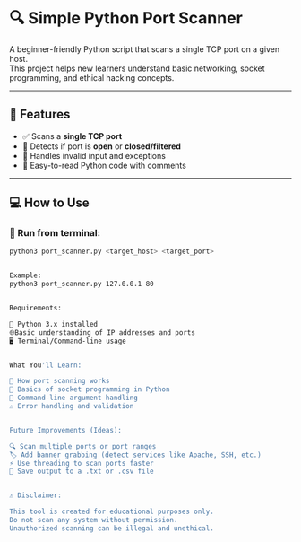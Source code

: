 # 🔍 Simple Python Port Scanner

A beginner-friendly Python script that scans a single TCP port on a given host.  
This project helps new learners understand basic networking, socket programming, and ethical hacking concepts.

---

## 🚀 Features

- ✅ Scans a **single TCP port**
- 🛑 Detects if port is **open** or **closed/filtered**
- 🔄 Handles invalid input and exceptions
- 📖 Easy-to-read Python code with comments

---

## 💻 How to Use

### 🔧 Run from terminal:

```bash
python3 port_scanner.py <target_host> <target_port>


Example:
python3 port_scanner.py 127.0.0.1 80


Requirements:

🐍 Python 3.x installed
🌐Basic understanding of IP addresses and ports
🖥️ Terminal/Command-line usage


What You'll Learn:

🧱 How port scanning works
🔌 Basics of socket programming in Python
💬 Command-line argument handling
⚠️ Error handling and validation


Future Improvements (Ideas):

🔍 Scan multiple ports or port ranges
🏷️ Add banner grabbing (detect services like Apache, SSH, etc.)
⚡ Use threading to scan ports faster
📄 Save output to a .txt or .csv file


⚠️ Disclaimer:

This tool is created for educational purposes only.
Do not scan any system without permission.
Unauthorized scanning can be illegal and unethical.






